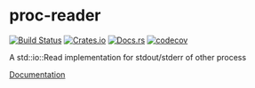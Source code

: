 # proc-reader

[![Build Status](https://travis-ci.org/dalance/proc-reader.svg?branch=master)](https://travis-ci.org/dalance/proc-reader)
[![Crates.io](https://img.shields.io/crates/v/proc-reader.svg)](https://crates.io/crates/proc-reader)
[![Docs.rs](https://docs.rs/proc-reader/badge.svg)](https://docs.rs/proc-reader)
[![codecov](https://codecov.io/gh/dalance/proc-reader/branch/master/graph/badge.svg)](https://codecov.io/gh/dalance/proc-reader)

A std::io::Read implementation for stdout/stderr of other process

[Documentation](https://docs.rs/proc-reader)
